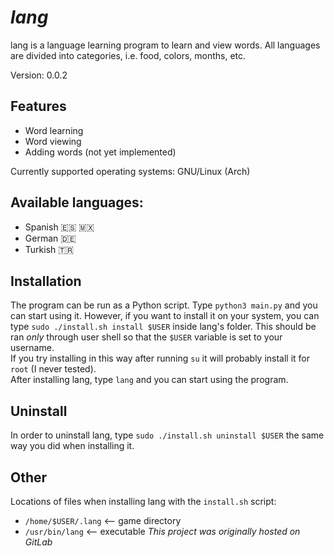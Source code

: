 # _lang_
lang is a language learning program to learn and view words. All languages are divided into categories, i.e. food, colors, months, etc.

Version: 0.0.2


## Features
- Word learning
- Word viewing
- Adding words (not yet implemented)

Currently supported operating systems: GNU/Linux (Arch)


## Available languages:
- Spanish 🇪🇸 🇲🇽
- German 🇩🇪
- Turkish 🇹🇷

## Installation
The program can be run as a Python script. Type `python3 main.py` and you can start using it. However, if you want to install it on your system, you can type `sudo ./install.sh install $USER` inside lang's folder. This should be ran _only_ through user shell so that the `$USER` variable is set to your username.  
If you try installing in this way after running `su` it will probably install it for `root` (I never tested).  
After installing lang, type `lang` and you can start using the program.  
## Uninstall
In order to uninstall lang, type `sudo ./install.sh uninstall $USER` the same way you did when installing it.  
## Other
Locations of files when installing lang with the `install.sh` script:
- `/home/$USER/.lang`     <-- game directory
- `/usr/bin/lang`         <-- executable
_This project was originally hosted on GitLab_
